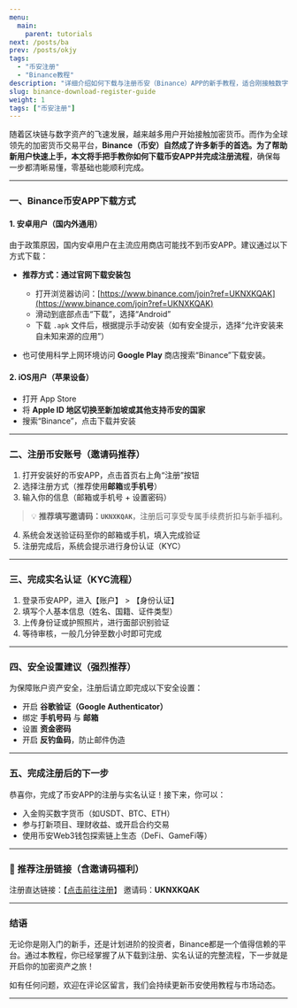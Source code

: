 ```yaml
---
menu:
  main:
    parent: tutorials
next: /posts/ba
prev: /posts/okjy
tags:
  - "币安注册"
  - "Binance教程"
description: "详细介绍如何下载与注册币安（Binance）APP的新手教程，适合刚接触数字货币的用户。"
slug: binance-download-register-guide
weight: 1
tags: ["币安注册"]
---
```



随着区块链与数字资产的飞速发展，越来越多用户开始接触加密货币。而作为全球领先的加密货币交易平台，**Binance（币安）**自然成了许多新手的首选。为了帮助新用户快速上手，本文将手把手教你如何**下载币安APP并完成注册流程**，确保每一步都清晰易懂，零基础也能顺利完成。

---

### 一、Binance币安APP下载方式

#### 1. 安卓用户（国内外通用）

由于政策原因，国内安卓用户在主流应用商店可能找不到币安APP。建议通过以下方式下载：

* **推荐方式：通过官网下载安装包**

  * 打开浏览器访问：[https://www.binance.com/join?ref=UKNXKQAK](https://www.binance.com/join?ref=UKNXKQAK)
  * 滑动到底部点击“下载”，选择“Android”
  * 下载 `.apk` 文件后，根据提示手动安装（如有安全提示，选择“允许安装来自未知来源的应用”）

* 也可使用科学上网环境访问 **Google Play** 商店搜索“Binance”下载安装。

#### 2. iOS用户（苹果设备）

* 打开 App Store
* 将 **Apple ID 地区切换至新加坡或其他支持币安的国家**
* 搜索“Binance”，点击下载并安装

---

### 二、注册币安账号（邀请码推荐）

1. 打开安装好的币安APP，点击首页右上角“注册”按钮
2. 选择注册方式（推荐使用**邮箱**或**手机号**）
3. 输入你的信息（邮箱或手机号 + 设置密码）

> 💡 **推荐填写邀请码：`UKNXKQAK`**，注册后可享受专属手续费折扣与新手福利。

4. 系统会发送验证码至你的邮箱或手机，填入完成验证
5. 注册完成后，系统会提示进行身份认证（KYC）

---

### 三、完成实名认证（KYC流程）

1. 登录币安APP，进入【账户】 > 【身份认证】
2. 填写个人基本信息（姓名、国籍、证件类型）
3. 上传身份证或护照照片，进行面部识别验证
4. 等待审核，一般几分钟至数小时即可完成

---

### 四、安全设置建议（强烈推荐）

为保障账户资产安全，注册后请立即完成以下安全设置：

* 开启 **谷歌验证（Google Authenticator）**
* 绑定 **手机号码** 与 **邮箱**
* 设置 **资金密码**
* 开启 **反钓鱼码**，防止邮件伪造

---

### 五、完成注册后的下一步

恭喜你，完成了币安APP的注册与实名认证！接下来，你可以：

* 入金购买数字货币（如USDT、BTC、ETH）
* 参与打新项目、理财收益、或开启合约交易
* 使用币安Web3钱包探索链上生态（DeFi、GameFi等）

---

### 🔗 推荐注册链接（含邀请码福利）

注册直达链接：【[点击前往注册](https://www.binance.com/join?ref=UKNXKQAK)】
邀请码：**UKNXKQAK**

---

### 结语

无论你是刚入门的新手，还是计划进阶的投资者，Binance都是一个值得信赖的平台。通过本教程，你已经掌握了从下载到注册、实名认证的完整流程，下一步就是开启你的加密资产之旅！

如有任何问题，欢迎在评论区留言，我们会持续更新币安使用教程与市场动态。

---